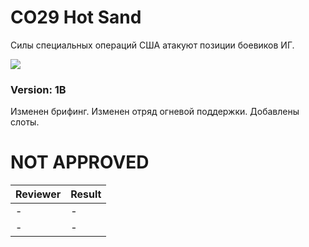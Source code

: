 ﻿# CO29 Hot Sand
Силы специальных операций США атакуют позиции боевиков ИГ.

<img src='{https://github.com/rempopo/CO29_Hot_sand.Kunduz/blob/master/overview.jpg?raw=true}' />	

### Version: 1B
Изменен брифинг.
Изменен отряд огневой поддержки.
Добавлены слоты.


# NOT APPROVED
| Reviewer | Result |
| ------------ | ------------- |
| - | - |
| - | - |
